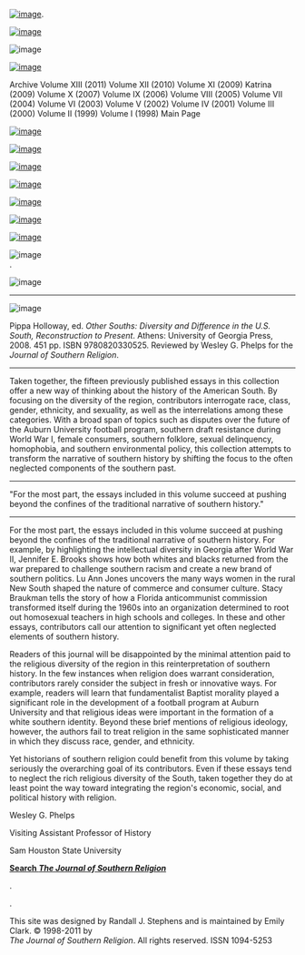 [![image](../index_top_logo_.jpg)](http://jsr.fsu.edu/).

[![image](../index_top.jpg)](http://jsr.fsu.edu/)

![image](../../production/page_2_strip.jpg)

[![image](../New_Vol_13.png)](Front13.html)

Archive Volume XIII (2011) Volume XII (2010) Volume XI (2009) Katrina
(2009) Volume X (2007) Volume IX (2006) Volume VIII (2005) Volume VII
(2004) Volume VI (2003) Volume V (2002) Volume IV (2001) Volume III
(2000) Volume II (1999) Volume I (1998) Main Page

[![image](../page_2_link_4_mast.jpg)](http://jsr.fsu.edu/ed.htm)

[![image](../page_2_link_5_ed_policies.jpg)](http://jsr.fsu.edu/mission.htm)

[![image](../page_2_link_6_article_sub.jpg)](http://jsr.fsu.edu/submit.htm)

[![image](../page_2_link_7_book_rev.jpg)](http://jsr.fsu.edu/reviews.htm)

[![image](../page_2_link_8_hill_award.jpg)](http://jsr.fsu.edu/award.htm)

[![image](../page_2_link_9_advertisers.jpg)](http://jsr.fsu.edu/ads.htm)

[![image](../page_2_link_99_email.jpg)](mailto:aremillard@francis.edu)

![image](../../production/page_2_width_line_side.jpg) \
.

![image](../../production/page_2_width_line_top.jpg)

* * * * *

![image](Reviews/OtherSouths.jpg)

Pippa Holloway, ed. *Other Souths: Diversity and Difference in the U.S.
South, Reconstruction to Present*. Athens: University of Georgia Press,
2008. 451 pp. ISBN 9780820330525. Reviewed by Wesley G. Phelps for the
*Journal of Southern Religion*.

* * * * *

Taken together, the fifteen previously published essays in this
collection offer a new way of thinking about the history of the American
South. By focusing on the diversity of the region, contributors
interrogate race, class, gender, ethnicity, and sexuality, as well as
the interrelations among these categories. With a broad span of topics
such as disputes over the future of the Auburn University football
program, southern draft resistance during World War I, female consumers,
southern folklore, sexual delinquency, homophobia, and southern
environmental policy, this collection attempts to transform the
narrative of southern history by shifting the focus to the often
neglected components of the southern past.

* * * * *

"For the most part, the essays included in this volume succeed at
pushing beyond the confines of the traditional narrative of southern
history."

* * * * *

For the most part, the essays included in this volume succeed at pushing
beyond the confines of the traditional narrative of southern history.
For example, by highlighting the intellectual diversity in Georgia after
World War II, Jennifer E. Brooks shows how both whites and blacks
returned from the war prepared to challenge southern racism and create a
new brand of southern politics. Lu Ann Jones uncovers the many ways
women in the rural New South shaped the nature of commerce and consumer
culture. Stacy Braukman tells the story of how a Florida anticommunist
commission transformed itself during the 1960s into an organization
determined to root out homosexual teachers in high schools and colleges.
In these and other essays, contributors call our attention to
significant yet often neglected elements of southern history.

Readers of this journal will be disappointed by the minimal attention
paid to the religious diversity of the region in this reinterpretation
of southern history. In the few instances when religion does warrant
consideration, contributors rarely consider the subject in fresh or
innovative ways. For example, readers will learn that fundamentalist
Baptist morality played a significant role in the development of a
football program at Auburn University and that religious ideas were
important in the formation of a white southern identity. Beyond these
brief mentions of religious ideology, however, the authors fail to treat
religion in the same sophisticated manner in which they discuss race,
gender, and ethnicity.

Yet historians of southern religion could benefit from this volume by
taking seriously the overarching goal of its contributors. Even if these
essays tend to neglect the rich religious diversity of the South, taken
together they do at least point the way toward integrating the region's
economic, social, and political history with religion.

Wesley G. Phelps

Visiting Assistant Professor of History

Sam Houston State University

**[Search *The Journal of Southern
Religion*](http://jsr.fsu.edu/search.htm)**

.

.

This site was designed by Randall J. Stephens and is maintained by Emily
Clark. © 1998-2011 by \
 *The Journal of Southern Religion*. All rights reserved. ISSN 1094-5253
